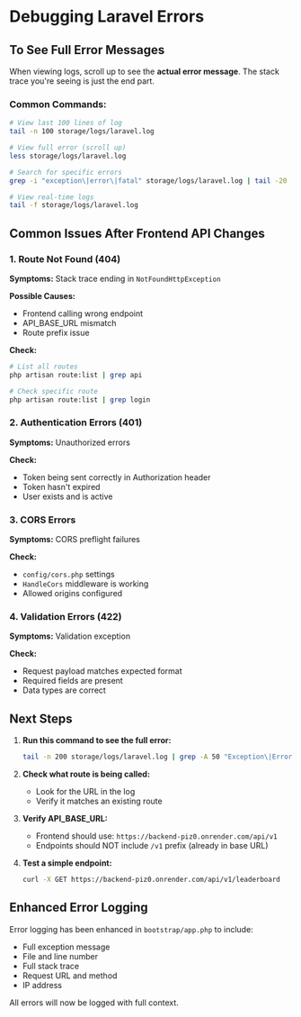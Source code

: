 # Debugging Laravel Errors

## To See Full Error Messages

When viewing logs, scroll up to see the **actual error message**. The stack trace you're seeing is just the end part.

### Common Commands:

```bash
# View last 100 lines of log
tail -n 100 storage/logs/laravel.log

# View full error (scroll up)
less storage/logs/laravel.log

# Search for specific errors
grep -i "exception\|error\|fatal" storage/logs/laravel.log | tail -20

# View real-time logs
tail -f storage/logs/laravel.log
```

## Common Issues After Frontend API Changes

### 1. Route Not Found (404)
**Symptoms:** Stack trace ending in `NotFoundHttpException`

**Possible Causes:**
- Frontend calling wrong endpoint
- API_BASE_URL mismatch
- Route prefix issue

**Check:**
```bash
# List all routes
php artisan route:list | grep api

# Check specific route
php artisan route:list | grep login
```

### 2. Authentication Errors (401)
**Symptoms:** Unauthorized errors

**Check:**
- Token being sent correctly in Authorization header
- Token hasn't expired
- User exists and is active

### 3. CORS Errors
**Symptoms:** CORS preflight failures

**Check:**
- `config/cors.php` settings
- `HandleCors` middleware is working
- Allowed origins configured

### 4. Validation Errors (422)
**Symptoms:** Validation exception

**Check:**
- Request payload matches expected format
- Required fields are present
- Data types are correct

## Next Steps

1. **Run this command to see the full error:**
   ```bash
   tail -n 200 storage/logs/laravel.log | grep -A 50 "Exception\|Error\|Fatal"
   ```

2. **Check what route is being called:**
   - Look for the URL in the log
   - Verify it matches an existing route

3. **Verify API_BASE_URL:**
   - Frontend should use: `https://backend-piz0.onrender.com/api/v1`
   - Endpoints should NOT include `/v1` prefix (already in base URL)

4. **Test a simple endpoint:**
   ```bash
   curl -X GET https://backend-piz0.onrender.com/api/v1/leaderboard
   ```

## Enhanced Error Logging

Error logging has been enhanced in `bootstrap/app.php` to include:
- Full exception message
- File and line number
- Full stack trace
- Request URL and method
- IP address

All errors will now be logged with full context.

